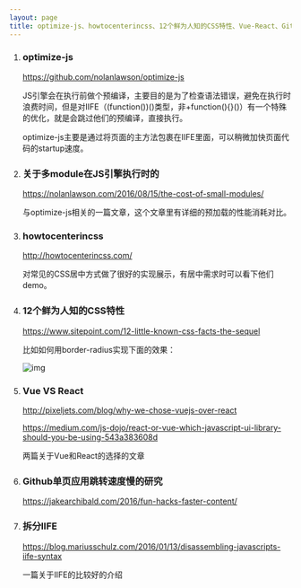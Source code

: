 ```yaml
---
layout: page
title: optimize-js、howtocenterincss、12个鲜为人知的CSS特性、Vue-React、Github单页应用跳转速度慢的研究、拆分IIFE
---
```


1. ### optimize-js

    https://github.com/nolanlawson/optimize-js

    JS引擎会在执行前做个预编译，主要目的是为了检查语法错误，避免在执行时浪费时间，但是对IIFE（(function())()类型，非+function(){}()）有一个特殊的优化，就是会跳过他们的预编译，直接执行。

    optimize-js主要是通过将页面的主方法包裹在IIFE里面，可以稍微加快页面代码的startup速度。

1. ### 关于多module在JS引擎执行时的

    https://nolanlawson.com/2016/08/15/the-cost-of-small-modules/

    与optimize-js相关的一篇文章，这个文章里有详细的预加载的性能消耗对比。

1. ### howtocenterincss

    http://howtocenterincss.com/

    对常见的CSS居中方式做了很好的实现展示，有居中需求时可以看下他们demo。

1. ### 12个鲜为人知的CSS特性

    https://www.sitepoint.com/12-little-known-css-facts-the-sequel

    比如如何用border-radius实现下面的效果：

    ![img](https://img.alicdn.com/tfs/TB12.6UPXXXXXanapXXXXXXXXXX-270-62.png)

1. ### Vue VS React

    http://pixeljets.com/blog/why-we-chose-vuejs-over-react

    https://medium.com/js-dojo/react-or-vue-which-javascript-ui-library-should-you-be-using-543a383608d

    两篇关于Vue和React的选择的文章

1. ### Github单页应用跳转速度慢的研究

    https://jakearchibald.com/2016/fun-hacks-faster-content/

1. ### 拆分IIFE

    https://blog.mariusschulz.com/2016/01/13/disassembling-javascripts-iife-syntax

    一篇关于IIFE的比较好的介绍

